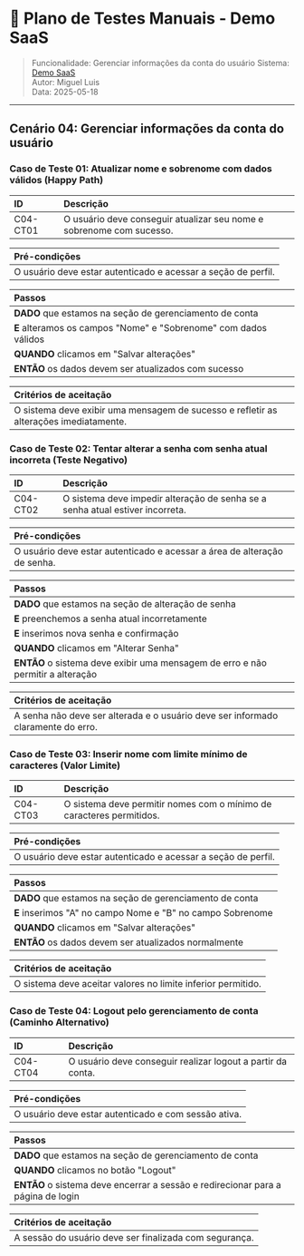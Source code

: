 # 🧪 Plano de Testes Manuais - Demo SaaS  
> Funcionalidade: Gerenciar informações da conta do usuário 
> Sistema: [Demo SaaS](https://demo-saas.bugbug.io/)  
> Autor: Miguel Luis  
> Data: 2025-05-18  

---

## Cenário 04: Gerenciar informações da conta do usuário

### Caso de Teste 01: Atualizar nome e sobrenome com dados válidos (Happy Path)

| ID       | Descrição                                                             |
| :------- | :-------------------------------------------------------------------- |
| C04-CT01 | O usuário deve conseguir atualizar seu nome e sobrenome com sucesso. |

| **Pré-condições**                                                |
| :--------------------------------------------------------------- |
| O usuário deve estar autenticado e acessar a seção de perfil.    |

| **Passos**                                                       |
| :--------------------------------------------------------------- |
| **DADO** que estamos na seção de gerenciamento de conta          |
| **E** alteramos os campos "Nome" e "Sobrenome" com dados válidos |
| **QUANDO** clicamos em "Salvar alterações"                       |
| **ENTÃO** os dados devem ser atualizados com sucesso             |

| **Critérios de aceitação**                                       |
| :--------------------------------------------------------------- |
| O sistema deve exibir uma mensagem de sucesso e refletir as alterações imediatamente. |

### Caso de Teste 02: Tentar alterar a senha com senha atual incorreta (Teste Negativo)

| ID       | Descrição                                                                     |
| :------- | :---------------------------------------------------------------------------- |
| C04-CT02 | O sistema deve impedir alteração de senha se a senha atual estiver incorreta. |

| **Pré-condições**                                                      |
| :--------------------------------------------------------------------- |
| O usuário deve estar autenticado e acessar a área de alteração de senha. |

| **Passos**                                                             |
| :--------------------------------------------------------------------- |
| **DADO** que estamos na seção de alteração de senha                    |
| **E** preenchemos a senha atual incorretamente                         |
| **E** inserimos nova senha e confirmação                              |
| **QUANDO** clicamos em "Alterar Senha"                                |
| **ENTÃO** o sistema deve exibir uma mensagem de erro e não permitir a alteração |

| **Critérios de aceitação**                                             |
| :--------------------------------------------------------------------- |
| A senha não deve ser alterada e o usuário deve ser informado claramente do erro. |

### Caso de Teste 03: Inserir nome com limite mínimo de caracteres (Valor Limite)

| ID       | Descrição                                                                 |
| :------- | :------------------------------------------------------------------------ |
| C04-CT03 | O sistema deve permitir nomes com o mínimo de caracteres permitidos.      |

| **Pré-condições**                                                |
| :--------------------------------------------------------------- |
| O usuário deve estar autenticado e acessar a seção de perfil.    |

| **Passos**                                                       |
| :--------------------------------------------------------------- |
| **DADO** que estamos na seção de gerenciamento de conta          |
| **E** inserimos "A" no campo Nome e "B" no campo Sobrenome        |
| **QUANDO** clicamos em "Salvar alterações"                       |
| **ENTÃO** os dados devem ser atualizados normalmente             |

| **Critérios de aceitação**                                       |
| :--------------------------------------------------------------- |
| O sistema deve aceitar valores no limite inferior permitido.     |

### Caso de Teste 04: Logout pelo gerenciamento de conta (Caminho Alternativo)

| ID       | Descrição                                                      |
| :------- | :------------------------------------------------------------- |
| C04-CT04 | O usuário deve conseguir realizar logout a partir da conta.   |

| **Pré-condições**                                                |
| :--------------------------------------------------------------- |
| O usuário deve estar autenticado e com sessão ativa.             |

| **Passos**                                                       |
| :--------------------------------------------------------------- |
| **DADO** que estamos na seção de gerenciamento de conta          |
| **QUANDO** clicamos no botão "Logout"                            |
| **ENTÃO** o sistema deve encerrar a sessão e redirecionar para a página de login |

| **Critérios de aceitação**                                       |
| :--------------------------------------------------------------- |
| A sessão do usuário deve ser finalizada com segurança.           |

